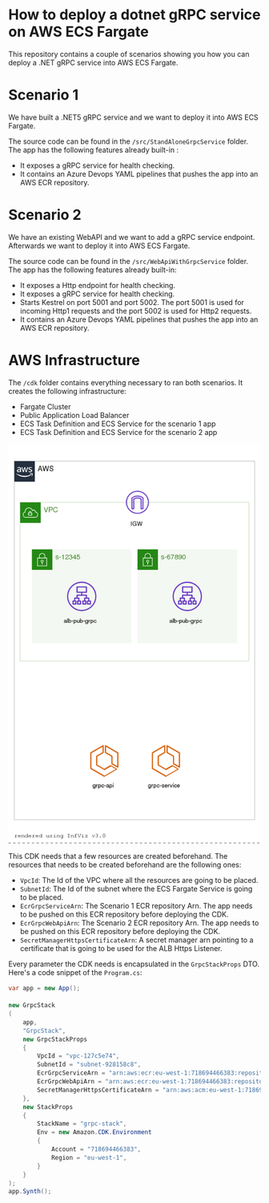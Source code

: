 # How to deploy a dotnet gRPC service on AWS ECS Fargate

This repository contains a couple of scenarios showing you how you can deploy a .NET gRPC service into AWS ECS Fargate.

# Scenario 1

We have built a .NET5 gRPC service and we want to deploy it into AWS ECS Fargate.

The source code can be found in the ``/src/StandAloneGrpcService`` folder. The app has the following features already built-in :

- It exposes a  gRPC service for health checking.
- It contains an Azure Devops YAML pipelines that pushes the app into an AWS ECR repository.


# Scenario 2

We have an existing WebAPI and we want to add a gRPC service endpoint. Afterwards we want to deploy it into AWS ECS Fargate.   

The source code can be found in the ``/src/WebApiWithGrpcService`` folder. The app has the following features already built-in:

- It exposes a Http endpoint for health checking.
- It exposes a gRPC service for health checking.
- Starts Kestrel on port 5001 and port 5002. The port 5001 is used for incoming Http1 requests and the port 5002 is used for Http2 requests.
- It contains an Azure Devops YAML pipelines that pushes the app into an AWS ECR repository.

# AWS Infrastructure

The ``/cdk`` folder contains everything necessary to ran both scenarios. It creates the following infrastructure:

- Fargate Cluster
- Public Application Load Balancer
- ECS Task Definition and ECS Service for the scenario 1 app
- ECS Task Definition and ECS Service for the scenario 2 app

![aws-infrastructure](https://github.com/karlospn/deploying-net-grpc-services-on-ecs-fargate/blob/main/docs/GrpcStack.template.json.png)

This CDK needs that a few resources are created beforehand. The resources that needs to be created beforehand are the following ones:

- ``VpcId``: The Id of the VPC where all the resources are going to be placed.
- ``SubnetId``: The Id of the subnet where the ECS Fargate Service is going to be placed.
- ``EcrGrpcServiceArn``: The Scenario 1 ECR repository Arn. The app needs to be pushed on this ECR repository before deploying the CDK.
- ``EcrGrpcWebApiArn``: The Scenario 2 ECR repository Arn. The app needs to be pushed on this ECR repository before deploying the CDK.
- ``SecretManagerHttpsCertificateArn``: A secret manager arn pointing to a certificate that is going to be used for the ALB Https Listener.
  
Every parameter the CDK needs is encapsulated in the ``GrpcStackProps`` DTO. Here's a code snippet of the ``Program.cs``:

```csharp
var app = new App();

new GrpcStack
(
    app, 
    "GrpcStack",
    new GrpcStackProps
    {
        VpcId = "vpc-127c5e74",
        SubnetId = "subnet-928158c8",
        EcrGrpcServiceArn = "arn:aws:ecr:eu-west-1:718694466383:repository/server.grpc",
        EcrGrpcWebApiArn = "arn:aws:ecr:eu-west-1:718694466383:repository/server.apiwithgrpc",
        SecretManagerHttpsCertificateArn = "arn:aws:acm:eu-west-1:718694466383:certificate/41b69798-8a4f-4ca9-a12a-cfa6fc59fe53"
    },
    new StackProps
    {
        StackName = "grpc-stack",
        Env = new Amazon.CDK.Environment
        {
            Account = "718694466383",
            Region = "eu-west-1",
        }
    }
);
app.Synth();
```
